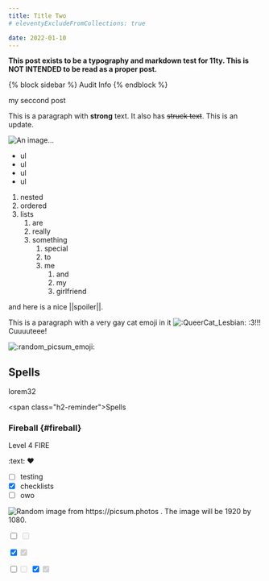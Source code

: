 ```yaml
--- 
title: Title Two
# eleventyExcludeFromCollections: true

date: 2022-01-10
--- 
```


**This post exists to be a typography and markdown test for 11ty. This is NOT INTENDED to be read as a proper post.**

{% block sidebar %}
Audit Info
{% endblock %}

my seccond post

This is a paragraph with **strong** text. It also has ~~struck text~~. This is an update.

![An image...](https://georgetownvoice.com/wp-content/uploads/2020/09/promo_04.png)

- ul
- ul 
- ul 
- ul 

1. nested
2. ordered
3. lists
    1. are
    2. really 
    3. something
        1. special
        2. to 
        3. me
            1. and
            2. my
            3. girlfriend

and here is a nice ||spoiler||. 

This is a paragraph with a very gay cat emoji in it <img draggable="false" class="emoji custom-emoji" alt=":QueerCat_Lesbian:" title=":QueerCat_Lesbian:" src="https://link.storjshare.io/raw/jvxikkhiqnksyeatwcn3iigoa3ta/techlgbt/custom_emojis/images/000/243/670/static/QueerCat_Lesbian.png" data-original="https://link.storjshare.io/raw/jvxikkhiqnksyeatwcn3iigoa3ta/techlgbt/custom_emojis/images/000/243/670/original/QueerCat_Lesbian.png" data-static="https://link.storjshare.io/raw/jvxikkhiqnksyeatwcn3iigoa3ta/techlgbt/custom_emojis/images/000/243/670/static/QueerCat_Lesbian.png"> :3!!! Cuuuuteee!

<img draggable="false" class="emoji custom-emoji" alt=":random_picsum_emoji:" title=":random_picsum_emoji:" src="https://picsum.photos/128/128" data-original="https://picsum.photos/1920/1080" data-static="https://picsum.photos/1920/1080">

## Spells

lorem32

\<span class="h2-reminder">Spells</span>
### Fireball {#fireball}
<span class="h2-subhead">Level 4 <span class="red-2">FIRE</span></span>

:text:
:heart:

- [ ] testing
- [x] checklists
- [ ] owo

<img src="https://picsum.photos/1920/1080" alt="Random image from https://picsum.photos . The image will be 1920 by 1080.">

<input type="checkbox" class="switch"></input> <input type="checkbox" class="switch" disabled></input>

<input type="checkbox" class="switch" checked></input><input type="checkbox" class="switch" checked="checked" disabled></input>

<input type="checkbox"></input><input type="checkbox" disabled></input>
<input type="checkbox" checked></input><input type="checkbox" checked disabled></input>